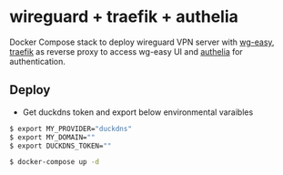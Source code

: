 # wireguard + traefik + authelia
Docker Compose stack to deploy wireguard VPN server with [wg-easy](https://github.com/wg-easy/wg-easy), [traefik](https://github.com/traefik/traefik) as reverse proxy to access wg-easy UI and [authelia](https://github.com/authelia/authelia) for authentication.

## Deploy
- Get duckdns token and export below environmental varaibles
```bash
$ export MY_PROVIDER="duckdns"
$ export MY_DOMAIN=""
$ export DUCKDNS_TOKEN=""

$ docker-compose up -d
```
